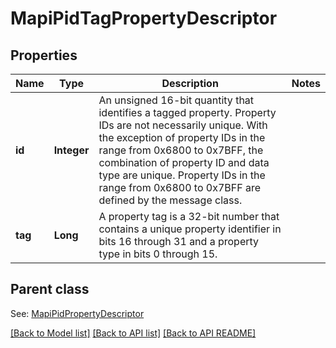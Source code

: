 
# MapiPidTagPropertyDescriptor
## Properties
Name | Type | Description | Notes
------------ | ------------- | ------------- | -------------
**id** | **Integer** | An unsigned 16-bit quantity that identifies a tagged property. Property IDs are not necessarily unique. With the exception of property IDs in the range from 0x6800 to 0x7BFF, the combination of property ID and data type are unique. Property IDs in the range from 0x6800 to 0x7BFF are defined by the message class.              | 
**tag** | **Long** | A property tag is a 32-bit number that contains a unique property identifier in bits 16 through 31 and a property type in bits 0 through 15.              | 


## Parent class

See: [MapiPidPropertyDescriptor](MapiPidPropertyDescriptor.md)

[[Back to Model list]](README.md#documentation-for-models) [[Back to API list]](README.md#documentation-for-api-endpoints) [[Back to API README]](README.md)

